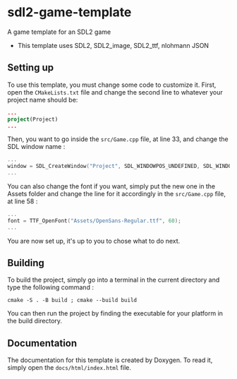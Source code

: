 # sdl2-game-template
A game template for an SDL2 game
- This template uses SDL2, SDL2_image, SDL2_ttf, nlohmann JSON

## Setting up
To use this template, you must change some code to customize it.
First, open the `CMakeLists.txt` file and change the second line to whatever your project name should be:
```cmake
...
project(Project)
...
```
Then, you want to go inside the `src/Game.cpp` file, at line 33, and change the SDL window name :
```cpp
...
window = SDL_CreateWindow("Project", SDL_WINDOWPOS_UNDEFINED, SDL_WINDOWPOS_UNDEFINED, SCREEN_WIDTH, SCREEN_HEIGHT, flags);
...
```
You can also change the font if you want, simply put the new one in the Assets folder and change the line for it accordingly in the `src/Game.cpp` file, at line 58 :
```cpp
...
font = TTF_OpenFont("Assets/OpenSans-Regular.ttf", 60);
...
```
You are now set up, it's up to you to chose what to do next. 

## Building
To build the project, simply go into a terminal in the current directory and type the following command :
```
cmake -S . -B build ; cmake --build build
```
You can then run the project by finding the executable for your platform in the build directory.

## Documentation
The documentation for this template is created by Doxygen. To read it, simply open the `docs/html/index.html` file.